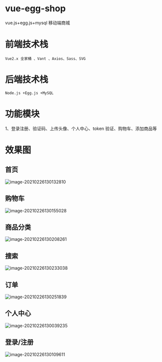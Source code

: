 # vue-egg-shop

vue.js+egg.js+mysql 移动端商城

# 前端技术栈

```
Vue2.x 全家桶 、Vant 、Axios、Sass、SVG
```

# 后端技术栈

```
Node.js +Egg.js +MySQL
```

# 功能模块

1、登录注册、验证码、上传头像、个人中心、token 验证、购物车、添加商品等

# 效果图

## 首页

![image-20210226130132810](D:\Files\front-end\vue-egg-shop\shop\assets\image-20210226130132810.png)

## 购物车

![image-20210226130155028](D:\Files\front-end\vue-egg-shop\shop\assets\image-20210226130155028.png)

## 商品分类

![image-20210226130208261](D:\Files\front-end\vue-egg-shop\shop\assets\image-20210226130208261.png)



## 搜索

![image-20210226130233038](D:\Files\front-end\vue-egg-shop\shop\assets\image-20210226130233038.png)



## 订单

![image-20210226130251839](D:\Files\front-end\vue-egg-shop\shop\assets\image-20210226130251839.png)



## 个人中心

![image-20210226130039235](D:\Files\front-end\vue-egg-shop\shop\assets\image-20210226130039235.png)

##  登录/注册

![image-20210226130109611](D:\Files\front-end\vue-egg-shop\shop\assets\image-20210226130109611.png)

